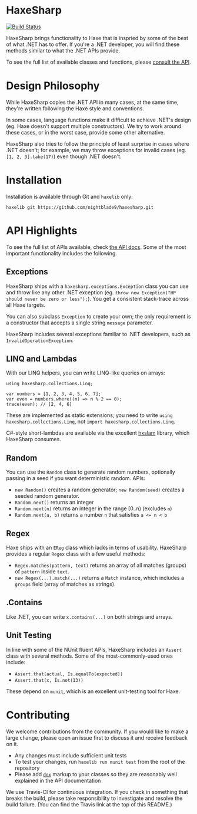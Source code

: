 # HaxeSharp

[![Build Status](https://travis-ci.org/nightblade9/haxesharp.svg?branch=master)](https://travis-ci.org/nightblade9/haxesharp)

HaxeSharp brings functionality to Haxe that is inspried by some of the best of what .NET has to offer. If you're a .NET developer, you will find these methods similar to what the .NET APIs provide. 

To see the full list of available classes and functions, please [consult the API](https://nightblade9.github.io/haxesharp/).

# Design Philosophy

While HaxeSharp copies the .NET API in many cases, at the same time, they're written following the Haxe style and conventions.

In some cases, language functions make it difficult to achieve .NET's design (eg. Haxe doesn't support multiple constructors). We try to work around these cases, or in the worst case, provide some other alternative.

HaxeSharp also tries to follow the principle of least surprise in cases where .NET doesn't; for example, we may throw exceptions for invalid cases (eg. `[1, 2, 3].take(17)`) even though .NET doesn't.

# Installation

Installation is available through Git and `haxelib` only:

```
haxelib git https://github.com/nightblade9/haxesharp.git
```

# API Highlights

To see the full list of APIs available, check [the API docs](https://nightblade9.github.io/haxesharp/). Some of the most important functionality includes the following.

## Exceptions

HaxeSharp ships with a `haxesharp.exceptions.Exception` class you can use and throw like any other .NET exception (eg. `throw new Exception("HP should never be zero or less");`). You get a consistent stack-trace across all Haxe targets.

You can also subclass `Exception` to create your own; the only requirement is a constructor that accepts a single string `message` parameter.

HaxeSharp includes several exceptions familiar to .NET developers, such as `InvalidOperationException`.

## LINQ and Lambdas

With our LINQ helpers, you can write LINQ-like queries on arrays:

```
using haxesharp.collections.Linq;

var numbers = [1, 2, 3, 4, 5, 6, 7];
var even = numbers.where((n) => n % 2 == 0);
trace(even); // [2, 4, 6]
```

These are implemented as static extensions; you need to write `using haxesharp.collections.Linq`, not `import haxesharp.collections.Linq`.

C#-style short-lambdas are available via the excellent [hxslam](https://github.com/bynuff/hxslam) library, which HaxeSharp consumes.

## Random

You can use the `Random` class to generate random numbers, optionally passing in a seed if you want deterministic random. APIs:
- `new Random()` creates a random generator; `new Random(seed)` creates a seeded random generator.
- `Random.next()` returns an integer
- `Random.next(n)` returns an integer in the range [0..n) (excludes `n`)
- `Random.next(a, b)` returns a number `n` that satisfies `a <= n < b`

## Regex

Haxe ships with an `EReg` class which lacks in terms of usability. HaxeSharp provides a regular `Regex` class with a few useful methods:

- `Regex.matches(pattern, text)` returns an array of all matches (groups) of `pattern` inside `text`.
- `new Regex(...).match(...)` returns a `Match` instance, which includes a `groups` field (array of matches as strings).

## .Contains

Like .NET, you can write `x.contains(...)` on both strings and arrays.

## Unit Testing

In line with some of the NUnit fluent APIs, HaxeSharp includes an `Assert` class with several methods. Some of the most-commonly-used ones include:

- `Assert.that(actual, Is.equalTo(expected))`
- `Assert.that(x, Is.not(13))`

These depend on `munit`, which is an excellent unit-testing tool for Haxe.

# Contributing

We welcome contributions from the community. If you would like to make a large change, please open an issue first to discuss it and receive feedback on it.

- Any changes must include sufficient unit tests
- To test your changes, run `haxelib run munit test` from the root of the repository
- Please add [`dox`](https://github.com/HaxeFoundation/dox) markup to your classes so they are reasonably well explained in the API documentation

We use Travis-CI for continuous integration. If you check in something that breaks the build, please take responsibility to investigate and resolve the build failure. (You can find the Travis link at the top of this README.)
